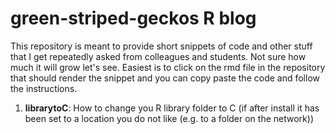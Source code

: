 # green-striped-geckos R blog


This repository is meant to provide short snippets of code and other stuff that I get repeatedly asked from colleagues and students. Not sure how much it will grow let's see. Easiest is to click on the rmd file in the repository that should render the snippet and you can copy paste the code and follow the instructions.

1. **librarytoC**: How to change you R library folder to C (if after install it has been set to a location you do not like (e.g. to a folder on the network))
